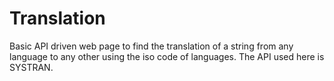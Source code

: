 # Translation

Basic API driven web page to find the translation of a string from any language to any other using the iso code of languages.
The API used here is SYSTRAN.
